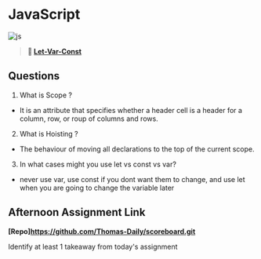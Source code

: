 # JavaScript

![js](https://bcw.blob.core.windows.net/public/img/courses/js.gif)

> **📖 [Let-Var-Const](https://codeworksacademy.com/fs-student-guide/resources/wk2/01-Let-Var-Const)**

## Questions

1. What is Scope ?

 - It is an attribute that specifies whether a header cell is a header for a column, row, or roup of columns and rows.

2. What is Hoisting ?

- The behaviour of moving all declarations to the top of the current scope.

3. In what cases might you use let vs const vs var?

- never use var, use const if you dont want them to change, and use let when you are going to change the variable later



## Afternoon Assignment Link

**[Repo]https://github.com/Thomas-Daily/scoreboard.git**

Identify at least 1 takeaway from today's assignment
